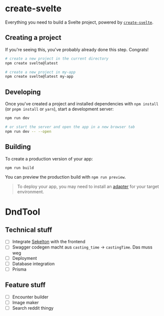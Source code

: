# create-svelte

Everything you need to build a Svelte project, powered by [`create-svelte`](https://github.com/sveltejs/kit/tree/master/packages/create-svelte).

## Creating a project

If you're seeing this, you've probably already done this step. Congrats!

```bash
# create a new project in the current directory
npm create svelte@latest

# create a new project in my-app
npm create svelte@latest my-app
```

## Developing

Once you've created a project and installed dependencies with `npm install` (or `pnpm install` or `yarn`), start a development server:

```bash
npm run dev

# or start the server and open the app in a new browser tab
npm run dev -- --open
```

## Building

To create a production version of your app:

```bash
npm run build
```

You can preview the production build with `npm run preview`.

> To deploy your app, you may need to install an [adapter](https://kit.svelte.dev/docs/adapters) for your target environment.



# DndTool

## Technical stuff
 - [ ] Integrate [Sekelton](https://www.skeleton.dev/) with the frontend
 - [ ] Swagger codegen macht aus `casting_time` -> `castingTime`. Das muss weg
 - [ ] Deployment
 - [ ] Database integration
 - [ ] Prisma

## Feature stuff
 - [ ] Encounter builder
 - [ ] Image maker
 - [ ] Search reddit thingy